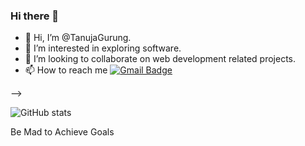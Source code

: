 ### Hi there 👋

<!--
**TanujaGurung/TanujaGurung** is a ✨ _special_ ✨ repository because its `README.md` (this file) appears on your GitHub profile.

Here are some ideas to get you started:

- 🔭 I’m currently working on ...
- 🌱 I’m currently learning ...
- 👯 I’m looking to collaborate on ...
- 🤔 I’m looking for help with ...
- 💬 Ask me about ...
- 📫 How to reach me: ...
- 😄 Pronouns: ...
- ⚡ Fun fact: ...
-->
-   👋 Hi, I’m @TanujaGurung.
-   👀 I’m interested in exploring software.
-   💞️ I’m looking to collaborate on web development related projects.
-   📫 How to reach me [![Gmail Badge](https://img.shields.io/badge/-tanuja.gurung449@gmail.com-c14438?style=flat-square&logo=Gmail&logoColor=white&link=mailto:tanuja.gurung449@gmail.com)](mailto:tanuja.gurung449@gmail.com)
<!-- -    [![Instagram Badge](https://img.shields.io/badge/-we_nodh-purple?style=flat-square&logo=instagram&logoColor=white&link=https://instagram.com/we_nodh/)](https://instagram.com/we_nodh) -->
<!-- [![Linkedin Badge](https://img.shields.io/badge/-Vinod_Kumar_A-blue?style=flat-square&logo=Linkedin&logoColor=white&link=https://www.linkedin.com/in/vinod-kumar-a-6582ab116/)](https://www.linkedin.com/in/vinod-kumar-a-6582ab116/) -->
<!-- [![CodeForces Badge](https://img.shields.io/badge/-TanujaGurung-yellow?style=flat-square&logo=Codeforces&link="https://codeforces.com/profile/TanujaGurung/)](https://codeforces.com/profile/TanujaGurung/)
[![HackerRank Badge](https://img.shields.io/badge/-Vinod_Kumar_A-636262?style=flat-square&logo=HackerRank&link="https://www.hackerrank.com/vinodkumara3/)](https://www.hackerrank.com/vinodkumara3/)
<!-- -   🌱 I’m currently learning wed development. -->
<!-- -   through mail: vinodkumara3@gmail.com -->
<!-- -   HackerRank <a href="https://www.hackerrank.com/certificates/e7beaa3df808">Problem Solving (Intermediate) Certificate</a> -->
<!-- -   <a href="https://codeforces.com/profile/TanujaGurung">CodeForces</a> -->
 


<!-- ## 🔧 Technologies & Tools

![](https://img.shields.io/badge/-Linux-black?logo=linux)
![](https://img.shields.io/badge/-JavaScript-blue?logo=javascript)
![](https://img.shields.io/badge/-Bash-orange?logo=gnu-bash)
![](https://img.shields.io/badge/-Kotlin-blueviolet?logo=kotlin)
![](https://img.shields.io/badge/-React-4D0026?logo=react)
![](https://img.shields.io/badge/-npm-EFDECD?logo=npm)
![](https://img.shields.io/badge/-Node.js-334183?logo=Node.js)
![](https://img.shields.io/badge/-mongodb-c14438?logo=mongodb)
<!-- 
<!-- ![](https://img.shields.io/badge/-Html-yellow?logo=html5)
![](https://img.shields.io/badge/-Css-2jbc1a?logo=css3) --> -->


<!-- ## &#x1f4c8; GitHub Stats

 [![trophy](https://github-profile-trophy.vercel.app/?username=TanujaGurung)](https://github.com/ryo-ma/github-profile-trophy)

<p align="left"><img align="left" src="https://github-readme-stats.vercel.app/api/top-langs?username=TanujaGurung&show_icons=true&locale=en&layout=compact&theme=radical" alt="TanujaGurung" /></p>

 <p><img align="center" src="https://github-readme-streak-stats.herokuapp.com/?user=TanujaGurung&theme=radical" alt="TanujaGurung" /></p>
 
 -->

![GitHub stats](https://github-readme-stats.vercel.app/api?username=TanujaGurung&show_icons=true&count_private=true&theme=radical)

</div>

<!-- ![GitHub Activity Graph](https://activity-graph.herokuapp.com/graph?username=TanujaGurung&bg_color=000000&color=4fff67&line=4fff67&point=ffffff&area=true&hide_border=true)   -->

<!--![Metrics](https://metrics.lecoq.io/TanujaGurung?template=terminal&languages=1&stars=1&stackoverflow=1&languages.colors=github&languages.threshold=0%25&stars.limit=4&stackoverflow.user=1934182&stackoverflow.sections=answers-top%2C%20questions-recent&stackoverflow.limit=2&stackoverflow.lines=4&config.timezone=Asia%2FCalcutta)-->

<!-- Visitor Count: ![Visitor Count](https://profile-counter.glitch.me/TanujaGurung/count.svg)

<!-- Resources -->
<!-- Icons: https://simpleicons.org/ -->
<!-- GitHub Stats: https://github.com/anuraghazra/github-readme-stats -->
<!-- Emojis: https://emojipedia.org/emoji/ -->
<!-- HTML Emojis: https://www.fileformat.info/index.htm -->
<!-- Shields: https://shields.io/ -->
<!-- Awesome GitHub Profile README: https://github.com/abhisheknaiidu/awesome-github-profile-readme -->
 
<!---
TanujaGurung/TanujaGurung is a ✨ special ✨ repository because its `README.md` (this file) appears on your GitHub profile.
You can click the Preview link to take a look at your changes.

<!-- 
<p style="text-align: center;">Plus Ultra</p> -->
<p>Be Mad to Achieve Goals</p>
